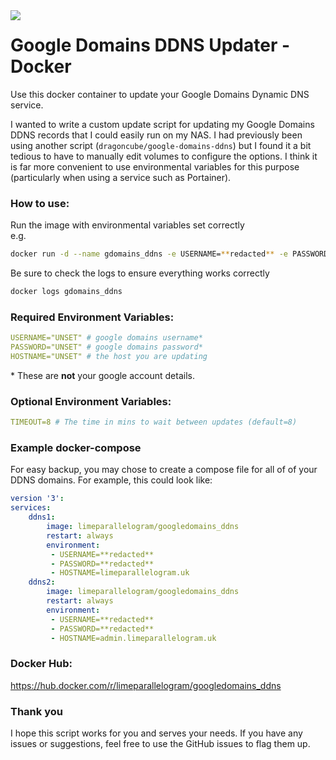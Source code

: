 <img style="float:left;" src="https://www.gstatic.com/images/branding/product/1x/google_domains_64dp.png">

# Google Domains DDNS Updater - Docker

Use this docker container to update your Google Domains Dynamic DNS service.

I wanted to write a custom update script for updating my Google Domains DDNS records that I could easily run on my NAS. I had previously been using another script (`dragoncube/google-domains-ddns`) but I found it a bit tedious to have to manually edit volumes to configure the options. I think it is far more convenient to use environmental variables for this purpose (particularly when using a service such as Portainer).

### How to use:
Run the image with environmental variables set correctly  
e.g.
```bash
docker run -d --name gdomains_ddns -e USERNAME=**redacted** -e PASSWORD=**redacted** -e HOSTNAME=limeparallelogram.uk limeparallelogram/googledomains_ddns
```
Be sure to check the logs to ensure everything works correctly
```bash
docker logs gdomains_ddns
```

### Required Environment Variables:  
```yaml
USERNAME="UNSET" # google domains username*
PASSWORD="UNSET" # google domains password*
HOSTNAME="UNSET" # the host you are updating
```
\* These are **not** your google account details.

### Optional Environment Variables:
```yaml
TIMEOUT=8 # The time in mins to wait between updates (default=8)
```

### Example docker-compose
For easy backup, you may chose to create a compose file for all of of your DDNS domains. For example, this could look like:
```yaml
version '3':
services:
    ddns1:
        image: limeparallelogram/googledomains_ddns
        restart: always
        environment:
         - USERNAME=**redacted**
         - PASSWORD=**redacted**
         - HOSTNAME=limeparallelogram.uk
    ddns2:
        image: limeparallelogram/googledomains_ddns
        restart: always
        environment:
         - USERNAME=**redacted**
         - PASSWORD=**redacted**
         - HOSTNAME=admin.limeparallelogram.uk
```


### Docker Hub:
https://hub.docker.com/r/limeparallelogram/googledomains_ddns

### Thank you
I hope this script works for you and serves your needs. If you have any issues or suggestions, feel free to use the GitHub issues to flag them up. 

